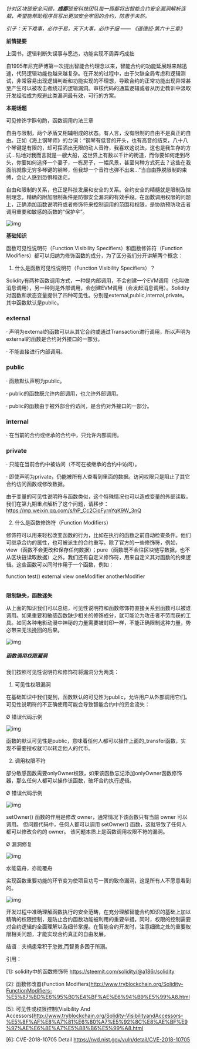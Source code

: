 *针对区块链安全问题，**成都**链安科技团队每一周都将出智能合约安全漏洞解析连载，希望能帮助程序员写出更加安全牢固的合约，防患于未然。*

*引子：天下难事，必作于易，天下大事，必作于细 ——* *《道德经·第六十三章》*

 

**前情提要**



上回书，逻辑判断失误事与愿违，功能实现不周弄巧成拙

 

自1995年尼克萨博第一次提出智能合约理念以来，智能合约的功能延展越来越迅速，代码逻辑功能也越来越复杂。在开发的过程中，由于欠缺全局考虑和逻辑测试，非常容易出现逻辑判断和功能实现的不理想，导致合约的正常功能出现异常甚至产生可以被攻击者绕过的逻辑漏洞。审核代码的通篇逻辑或者从历史教训中汲取开发经验成为规避此类漏洞最有效，可行的方案。

 

**本期话题**



可见修饰字斟句酌，函数调用约法三章

自由与限制，两个矛盾又相辅相成的状态。有人言，没有限制的自由不是真正的自由。正如《海上钢琴师》的台词：“钢琴有低音的开头，也有高音的结束，八十八个琴键是有限的，却可挥洒出无限的动人音符，我喜欢这说法，这也是我生存的方式…陆地对我而言就是一艘大船，这世界上有数以千计的街道，而你要如何走到尽头，你要如何选择一个妻子，一栋房子，一幅风景，甚至何种方式死去？这些在我面前就像无穷多琴键的钢琴，但我却一个音符也弹不出来…”当自由挣脱限制的束缚，会让人感到恐惧和迷茫。

自由和限制的关系，也正是科技发展和安全的关系。合约安全的精髓就是限制及控制理念，精确的附加限制条件是防御安全漏洞的有效手段。在函数调用权限的问题上，正确添加函数说明符或者修饰符来控制调用的范围和权限，是协助预防攻击者调用重要和敏感的函数的“保护伞”。

![img](./img/14-1.png) 

 

 **基础知识**



函数可见性说明符（Function Visibility Specifiers）和函数修饰符（Function Modifiers）都可以归纳为修饰函数的成分，为了区分我们分开讲解两个概念：



1. 什么是函数可见性说明符（Function Visibility Specifiers）？

Solidity有两种函数调用方式，一种是内部调用，不会创建一个EVM调用（也叫做消息调用），另一种则是外部调用，会创建EVM调用（会发起消息调用）。Solidity对函数和状态变量提供了四种可见性。分别是external,public,internal,private。其中函数默认是public。



### external

· 声明为external的函数可以从其它合约或通过Transaction进行调用，所以声明为external的函数是合约对外接口的一部分。

· 不能直接进行内部调用。

### public

· 函数默认声明为public。

· public的函数既允许内部调用，也允许外部调用。

· public的函数由于被外部合约访问，是合约对外接口的一部分。

 

### internal

· 在当前的合约或继承的合约中，只允许内部调用。

### private

· 只能在当前合约中被访问（不可在被继承的合约中访问）。

· 即使声明为private，仍能被所有人查看到里面的数据。访问权限只是阻止了其它合约访问函数或修改数据。

由于变量的可见性说明符与函数类似，这个特殊情况也可以造成变量的外部读取，我们在第九期重点解析了这个问题，请移步：<https://mp.weixin.qq.com/s/hP_Cc2CiqFyrnYqK9W_3nQ> 



2. 什么是函数修饰符（Function Modifiers）

修饰符可以用来轻松改变函数的行为，比如在执行的函数之前自动检查条件。他们可继承合约的属性，也可被派生的合约重写。除了官方的一些修饰符，例如，view（函数不会更改和保存任何数据）；pure（函数既不会往区块链写数据，也不从区块链读取数据）之外，我们还有自定义修饰符，用来自定义其对函数的约束逻辑。这些函数可以同时作用于一个函数，例如：

function test() external view oneModifier anotherModifier

######  

 **限制缺失，函数迷失**



从上面的知识我们可以总结，可见性说明符和函数修饰符直接关系到函数可以被谁调用。如果重要和敏感函数缺少相关的修饰成分，就可能沦为攻击者不劳而获的工具。如同各种电影动漫中神秘的力量需要被封印一样，不能正确限制这种力量，势必带来无法挽回的后果。

![img](./img/14-2.png) 

 

##### **函数调用权限漏洞**

 

我们按照可见性说明符和修饰符将漏洞分为两类：

1. 可见性权限漏洞

在基础知识中我们提到，函数默认的可见性为public，允许用户从外部调用它们。可见性说明符的不正确使用可能会导致智能合约中的资金流失：



Ø 错误代码示例

![img](./img/14-3.png) 

函数的默认可见性是public，意味着任何人都可以操作上面的_transfer函数，实现不需要授权就可以转走他人的代币。

 

2. 调用权限不符

部分敏感函数需要onlyOwner权限，如果该函数忘记添加onlyOwner函数修饰器，那么任何人都可以操作该函数，破坏合约执行逻辑。



Ø 错误代码示例

![img](./img/14-4.png) 

setOwner() 函数的作用是修改 owner，通常情况下该函数只有当前 owner 可以调用。 但问题代码中，任何人都可以调用 setOwner() 函数，这就导致了任何人都可以修改合约的 owner。 该问题本质上是函数调用权限不符的漏洞。



Ø 漏洞修复

![img](./img/14-5.png) 

水能载舟，亦能覆舟

实现函数重要功能的环节变为使项目功亏一篑的致命漏洞，这是所有人不愿意看到的。

![img](./img/14-6.png) 

开发过程中准确理解函数执行的安全范畴，在充分理解智能合约知识的基础上加以精确的权限控制，是防止合约函数功能被利用的重要举措。同时，权限的控制需要对合约逻辑的全面理解以及细节掌握。在智能合约开发时，注意细微之处的重要权限相关问题，才能实现合约真正的自由发展。

 

结语：夫祸患常积于忽微,而智勇多困于所溺。

 

引用：

[1]: solidity中的函数修饰符 <https://steemit.com/solidity/@a186r/solidity>

[2]: 函数修改器(Function Modifiers)<http://www.tryblockchain.org/Solidity-FunctionModifiers-%E5%87%BD%E6%95%B0%E4%BF%AE%E6%94%B9%E5%99%A8.html>

[3]: 深入理解Solidity——函数修饰符:<https://blog.csdn.net/qq_33829547/article/details/80378135
[4]: 【Solidity入门系列】函数的可见性与访问权限控制<http://me.tryblockchain.org/solidity-function-advanced1.html

[5]: 可见性或权限控制(Visibility And Accessors)<http://www.tryblockchain.org/Solidity-VisibilityandAccessors-%E5%8F%AF%E8%A7%81%E6%80%A7%E5%92%8C%E8%AE%BF%E9%97%AE%E6%8E%A7%E5%88%B6%E5%99%A8.html>

[6]: CVE-2018-10705 Detail <https://nvd.nist.gov/vuln/detail/CVE-2018-10705>